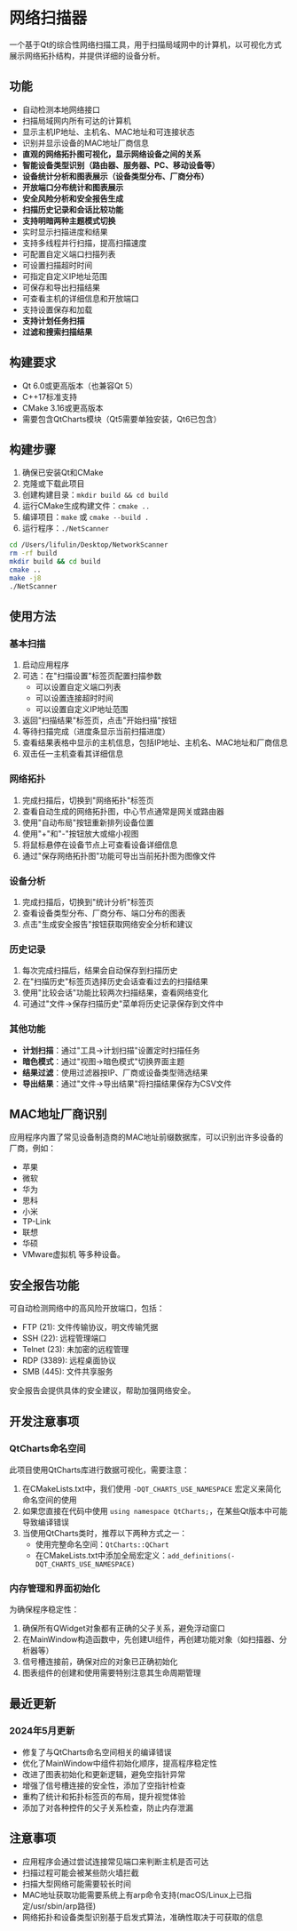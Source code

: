 # 网络扫描器

一个基于Qt的综合性网络扫描工具，用于扫描局域网中的计算机，以可视化方式展示网络拓扑结构，并提供详细的设备分析。

## 功能

- 自动检测本地网络接口
- 扫描局域网内所有可达的计算机
- 显示主机IP地址、主机名、MAC地址和可连接状态
- 识别并显示设备的MAC地址厂商信息
- **直观的网络拓扑图可视化，显示网络设备之间的关系**
- **智能设备类型识别（路由器、服务器、PC、移动设备等）**
- **设备统计分析和图表展示（设备类型分布、厂商分布）**
- **开放端口分布统计和图表展示**
- **安全风险分析和安全报告生成**
- **扫描历史记录和会话比较功能**
- **支持明暗两种主题模式切换**
- 实时显示扫描进度和结果
- 支持多线程并行扫描，提高扫描速度
- 可配置自定义端口扫描列表
- 可设置扫描超时时间
- 可指定自定义IP地址范围
- 可保存和导出扫描结果
- 可查看主机的详细信息和开放端口
- 支持设置保存和加载
- **支持计划任务扫描**
- **过滤和搜索扫描结果**

## 构建要求

- Qt 6.0或更高版本（也兼容Qt 5）
- C++17标准支持
- CMake 3.16或更高版本
- 需要包含QtCharts模块（Qt5需要单独安装，Qt6已包含）

## 构建步骤

1. 确保已安装Qt和CMake
2. 克隆或下载此项目
3. 创建构建目录：`mkdir build && cd build`
4. 运行CMake生成构建文件：`cmake ..`
5. 编译项目：`make` 或 `cmake --build .`
6. 运行程序：`./NetScanner`

```bash
cd /Users/lifulin/Desktop/NetworkScanner
rm -rf build
mkdir build && cd build
cmake ..
make -j8
./NetScanner
```

## 使用方法

### 基本扫描

1. 启动应用程序
2. 可选：在"扫描设置"标签页配置扫描参数
   - 可以设置自定义端口列表
   - 可以设置连接超时时间
   - 可以设置自定义IP地址范围
3. 返回"扫描结果"标签页，点击"开始扫描"按钮
4. 等待扫描完成（进度条显示当前扫描进度）
5. 查看结果表格中显示的主机信息，包括IP地址、主机名、MAC地址和厂商信息
6. 双击任一主机查看其详细信息

### 网络拓扑

1. 完成扫描后，切换到"网络拓扑"标签页
2. 查看自动生成的网络拓扑图，中心节点通常是网关或路由器
3. 使用"自动布局"按钮重新排列设备位置
4. 使用"+"和"-"按钮放大或缩小视图
5. 将鼠标悬停在设备节点上可查看设备详细信息
6. 通过"保存网络拓扑图"功能可导出当前拓扑图为图像文件

### 设备分析

1. 完成扫描后，切换到"统计分析"标签页
2. 查看设备类型分布、厂商分布、端口分布的图表
3. 点击"生成安全报告"按钮获取网络安全分析和建议

### 历史记录

1. 每次完成扫描后，结果会自动保存到扫描历史
2. 在"扫描历史"标签页选择历史会话查看过去的扫描结果
3. 使用"比较会话"功能比较两次扫描结果，查看网络变化
4. 可通过"文件→保存扫描历史"菜单将历史记录保存到文件中

### 其他功能

- **计划扫描**：通过"工具→计划扫描"设置定时扫描任务
- **暗色模式**：通过"视图→暗色模式"切换界面主题
- **结果过滤**：使用过滤器按IP、厂商或设备类型筛选结果
- **导出结果**：通过"文件→导出结果"将扫描结果保存为CSV文件

## MAC地址厂商识别

应用程序内置了常见设备制造商的MAC地址前缀数据库，可以识别出许多设备的厂商，例如：
- 苹果
- 微软
- 华为
- 思科
- 小米
- TP-Link
- 联想
- 华硕
- VMware虚拟机
等多种设备。

## 安全报告功能

可自动检测网络中的高风险开放端口，包括：
- FTP (21): 文件传输协议，明文传输凭据
- SSH (22): 远程管理端口
- Telnet (23): 未加密的远程管理
- RDP (3389): 远程桌面协议
- SMB (445): 文件共享服务

安全报告会提供具体的安全建议，帮助加强网络安全。

## 开发注意事项

### QtCharts命名空间
此项目使用QtCharts库进行数据可视化，需要注意：

1. 在CMakeLists.txt中，我们使用 `-DQT_CHARTS_USE_NAMESPACE` 宏定义来简化命名空间的使用
2. 如果您直接在代码中使用 `using namespace QtCharts;`，在某些Qt版本中可能导致编译错误
3. 当使用QtCharts类时，推荐以下两种方式之一：
   - 使用完整命名空间：`QtCharts::QChart`
   - 在CMakeLists.txt中添加全局宏定义：`add_definitions(-DQT_CHARTS_USE_NAMESPACE)`

### 内存管理和界面初始化
为确保程序稳定性：

1. 确保所有QWidget对象都有正确的父子关系，避免浮动窗口
2. 在MainWindow构造函数中，先创建UI组件，再创建功能对象（如扫描器、分析器等）
3. 信号槽连接前，确保对应的对象已正确初始化
4. 图表组件的创建和使用需要特别注意其生命周期管理

## 最近更新

### 2024年5月更新
- 修复了与QtCharts命名空间相关的编译错误
- 优化了MainWindow中组件初始化顺序，提高程序稳定性
- 改进了图表初始化和更新逻辑，避免空指针异常
- 增强了信号槽连接的安全性，添加了空指针检查
- 重构了统计和拓扑标签页的布局，提升视觉体验
- 添加了对各种控件的父子关系检查，防止内存泄漏

## 注意事项

- 应用程序会通过尝试连接常见端口来判断主机是否可达
- 扫描过程可能会被某些防火墙拦截
- 扫描大型网络可能需要较长时间
- MAC地址获取功能需要系统上有arp命令支持(macOS/Linux上已指定/usr/sbin/arp路径)
- 网络拓扑和设备类型识别基于启发式算法，准确性取决于可获取的信息 